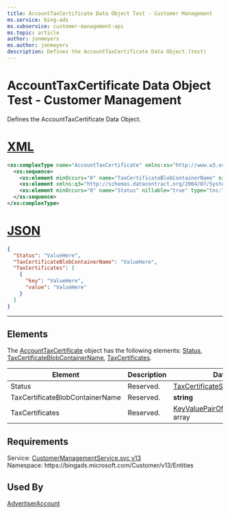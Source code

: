 ```yaml
---
title: AccountTaxCertificate Data Object Test - Customer Management
ms.service: bing-ads
ms.subservice: customer-management-api
ms.topic: article
author: jonmeyers
ms.author: jonmeyers
description: Defines the AccountTaxCertificate Data Object.(test)
---
```

# AccountTaxCertificate Data Object Test - Customer Management
Defines the AccountTaxCertificate Data Object.

# [XML](#tab/xml)

```xml
<xs:complexType name="AccountTaxCertificate" xmlns:xs="http://www.w3.org/2001/XMLSchema">
  <xs:sequence>
    <xs:element minOccurs="0" name="TaxCertificateBlobContainerName" nillable="true" type="xs:string" />
    <xs:element xmlns:q3="http://schemas.datacontract.org/2004/07/System.Collections.Generic" minOccurs="0" name="TaxCertificates" nillable="true" type="q3:ArrayOfKeyValuePairOfstringbase64Binary" />
    <xs:element minOccurs="0" name="Status" nillable="true" type="tns:TaxCertificateStatus" />
  </xs:sequence>
</xs:complexType>
```

# [JSON](#tab/json)

```json
{
  "Status": "ValueHere",
  "TaxCertificateBlobContainerName": "ValueHere",
  "TaxCertificates": [
    {
      "key": "ValueHere",
      "value": "ValueHere"
    }
  ]
}
```

-----

## <a name="elements"></a>Elements

The [AccountTaxCertificate](accounttaxcertificate.md) object has the following elements: [Status](#status), [TaxCertificateBlobContainerName](#taxcertificateblobcontainername), [TaxCertificates](#taxcertificates).

|Element|Description|Data Type|
|-----------|---------------|-------------|
|<a name="status"></a>Status|Reserved.|[TaxCertificateStatus](taxcertificatestatus.md)|
|<a name="taxcertificateblobcontainername"></a>TaxCertificateBlobContainerName|Reserved.|**string**|
|<a name="taxcertificates"></a>TaxCertificates|Reserved.|[KeyValuePairOfstringbase64Binary](keyvaluepairofstringbase64binary.md) array|

## Requirements
Service: [CustomerManagementService.svc v13](https://clientcenter.api.bingads.microsoft.com/Api/CustomerManagement/v13/CustomerManagementService.svc)  
Namespace: https\://bingads.microsoft.com/Customer/v13/Entities  

## Used By
[AdvertiserAccount](advertiseraccount.md)  
